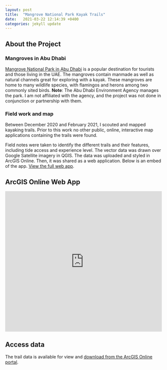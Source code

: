 ```yaml
---
layout: post
title:  "Mangrove National Park Kayak Trails"
date:   2021-03-22 12:14:39 +0400
categories: jekyll update
---
```

## About the Project
### Mangroves in Abu Dhabi
[Mangrove National Park in Abu Dhabi](https://www.ead.gov.ae/en/experience-green-abu-dhabi/places-to-go/mangrove-national-park) is a popular destination for tourists and those living in the UAE. The mangroves contain manmade as well as natural channels great for exploring with a kayak. These mangroves are home to many wildlife species, with flamingos and herons among two commonly sited birds. **Note**: The Abu Dhabi Environment Agency manages the park. I am not affiliated with the agency, and the project was not done in conjunction or partnership with them.

### Field work and map
Between December 2020 and February 2021, I scouted and mapped kayaking trails. Prior to this work no other public, online, interactive map applications containing the trails were found.

Field notes were taken to identify the different trails and their features, including tide access and experience level. The vector data was drawn over Google Satellite imagery in QGIS. The data was uploaded and styled in ArcGIS Online. Then, it was shared as a web application. Below is an embed of the app. [View the full web app](https://www.arcgis.com/apps/instant/interactivelegend/index.html?appid=b9b2c875340248d2b188674d2ac70b1e).

## ArcGIS Online Web App
<iframe src="https://www.arcgis.com/apps/instant/interactivelegend/index.html?appid=b9b2c875340248d2b188674d2ac70b1e" width= "100%" height="450" frameborder="0" style="border:0" allowfullscreen>iFrames are not supported on this page.</iframe>

## Access data
The trail data is available for view and [download from the ArcGIS Online portal](https://www.arcgis.com/home/item.html?id=f1f3909b2b1743b7ab027ec367a77695).
